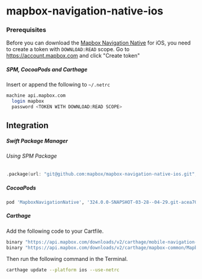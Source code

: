 # mapbox-navigation-native-ios

### Prerequisites

Before you can download the [Mapbox Navigation Native](https://github.com/mapbox/mapbox-navigation-native) for iOS, you need to create a token with `DOWNLOAD:READ` scope.
Go to https://account.mapbox.com and click "Create token"

##### SPM, CocoaPods and Carthage
Insert or append the following to `~/.netrc`

```bash
machine api.mapbox.com
  login mapbox
  password <TOKEN WITH DOWNLOAD:READ SCOPE>
```

## Integration

##### Swift Package Manager

###### Using SPM Package

```swift
.package(url: "git@github.com:mapbox/mapbox-navigation-native-ios.git", from: "324.0.0-SNAPSHOT-03-28--04-29.git-acea700-SNAPSHOT.0328T1423Z.10e66b8"),
```

##### CocoaPods

```ruby
pod 'MapboxNavigationNative', '324.0.0-SNAPSHOT-03-28--04-29.git-acea700-SNAPSHOT.0328T1423Z.10e66b8'
```

##### Carthage

Add the following code to your Cartfile.

```bash
binary "https://api.mapbox.com/downloads/v2/carthage/mobile-navigation-native/MapboxNavigationNative.json" == 324.0.0-SNAPSHOT-03-28--04-29.git-acea700-SNAPSHOT.0328T1423Z.10e66b8
binary "https://api.mapbox.com/downloads/v2/carthage/mapbox-common/MapboxCommon-ios.json" == 24.11.0-SNAPSHOT-03-28--04-29.git-acea700
```

Then run the following command in the Terminal.
```bash
carthage update --platform ios --use-netrc
```
